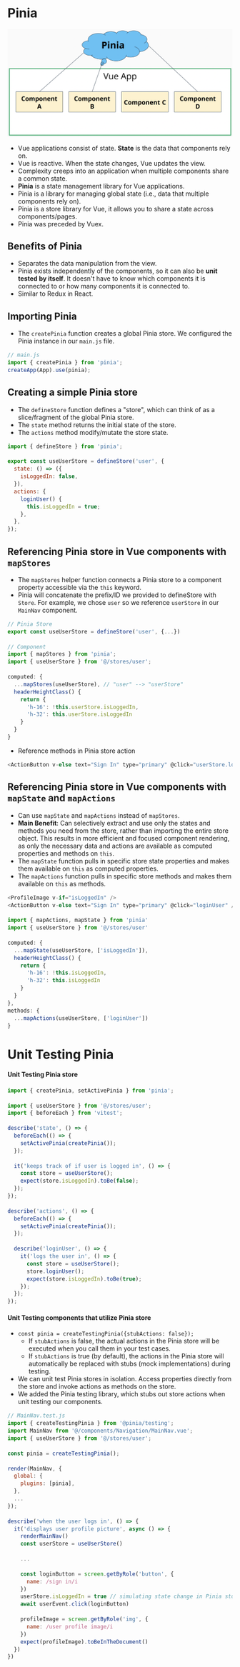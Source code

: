 # Pinia

<img src="./diagrams/pinia.png" alt="diagram of how pinia works" />

- Vue applications consist of state. **State** is the data that components rely on.
- Vue is reactive. When the state changes, Vue updates the view.
- Complexity creeps into an application when multiple components share a common state.
- **Pinia** is a state management library for Vue applications.
- Pinia is a library for managing global state (i.e., data that multiple components rely on).
- Pinia is a store library for Vue, it allows you to share a state across components/pages.
- Pinia was preceded by Vuex.

## Benefits of Pinia

- Separates the data manipulation from the view.
- Pinia exists independently of the components, so it can also be **unit tested by itself**. It doesn't have to know which components it is connected to or how many components it is connected to.
- Similar to Redux in React.

## Importing Pinia

- The `createPinia` function creates a global Pinia store. We configured the Pinia instance in our `main.js` file.

```js
// main.js
import { createPinia } from 'pinia';
createApp(App).use(pinia);
```

## Creating a simple Pinia store

- The `defineStore` function defines a "store", which can think of as a slice/fragment of the global Pinia store.
- The `state` method returns the initial state of the store.
- The `actions` method modify/mutate the store state.

```js
import { defineStore } from 'pinia';

export const useUserStore = defineStore('user', {
  state: () => ({
    isLoggedIn: false,
  }),
  actions: {
    loginUser() {
      this.isLoggedIn = true;
    },
  },
});
```

## Referencing Pinia store in Vue components with `mapStores`

- The `mapStores` helper function connects a Pinia store to a component property accessible via the `this` keyword.
- Pinia will concatenate the prefix/ID we provided to defineStore with `Store`. For example, we chose `user` so we reference `userStore` in our `MainNav` component.

```js
// Pinia Store
export const useUserStore = defineStore('user', {...})

// Component
import { mapStores } from 'pinia';
import { useUserStore } from '@/stores/user';

computed: {
  ...mapStores(useUserStore), // "user" --> "userStore"
  headerHeightClass() {
    return {
      'h-16': !this.userStore.isLoggedIn,
      'h-32': this.userStore.isLoggedIn
    }
  }
}
```

- Reference methods in Pinia store action

```js
<ActionButton v-else text="Sign In" type="primary" @click="userStore.loginUser" />
```

## Referencing Pinia store in Vue components with `mapState` and `mapActions`

- Can use `mapState` and `mapActions` instead of `mapStores`.
- **Main Benefit**: Can selectively extract and use only the states and methods you need from the store, rather than importing the entire store object. This results in more efficient and focused component rendering, as only the necessary data and actions are available as computed properties and methods on `this`.
- The `mapState` function pulls in specific store state properties and makes them available on `this` as computed properties.
- The `mapActions` function pulls in specific store methods and makes them available on `this` as methods.

```js
<ProfileImage v-if="isLoggedIn" />
<ActionButton v-else text="Sign In" type="primary" @click="loginUser" />

import { mapActions, mapState } from 'pinia'
import { useUserStore } from '@/stores/user'

computed: {
  ...mapState(useUserStore, ['isLoggedIn']),
  headerHeightClass() {
    return {
      'h-16': !this.isLoggedIn,
      'h-32': this.isLoggedIn
    }
  }
},
methods: {
  ...mapActions(useUserStore, ['loginUser'])
}
```

# Unit Testing Pinia

#### Unit Testing Pinia store

```js
import { createPinia, setActivePinia } from 'pinia';

import { useUserStore } from '@/stores/user';
import { beforeEach } from 'vitest';

describe('state', () => {
  beforeEach(() => {
    setActivePinia(createPinia());
  });

  it('keeps track of if user is logged in', () => {
    const store = useUserStore();
    expect(store.isLoggedIn).toBe(false);
  });
});

describe('actions', () => {
  beforeEach(() => {
    setActivePinia(createPinia());
  });

  describe('loginUser', () => {
    it('logs the user in', () => {
      const store = useUserStore();
      store.loginUser();
      expect(store.isLoggedIn).toBe(true);
    });
  });
});
```

#### Unit Testing components that utilize Pinia store

- `const pinia = createTestingPinia({stubActions: false});`
  - If `stubActions` is false, the actual actions in the Pinia store will be executed when you call them in your test cases.
  - If `stubActions` is true (by default), the actions in the Pinia store will automatically be replaced with stubs (mock implementations) during testing.
- We can unit test Pinia stores in isolation. Access properties directly from the store and invoke actions as methods on the store.
- We added the Pinia testing library, which stubs out store actions when unit testing our components.

```js
// MainNav.test.js
import { createTestingPinia } from '@pinia/testing';
import MainNav from '@/components/Navigation/MainNav.vue';
import { useUserStore } from '@/stores/user';

const pinia = createTestingPinia();

render(MainNav, {
  global: {
    plugins: [pinia],
  },
  ...
});

describe('when the user logs in', () => {
  it('displays user profile picture', async () => {
    renderMainNav()
    const userStore = useUserStore()

    ...

    const loginButton = screen.getByRole('button', {
      name: /sign in/i
    })
    userStore.isLoggedIn = true // simulating state change in Pinia store
    await userEvent.click(loginButton)

    profileImage = screen.getByRole('img', {
      name: /user profile image/i
    })
    expect(profileImage).toBeInTheDocument()
  })
})
```
